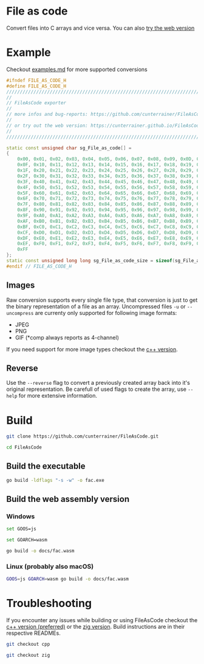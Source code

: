# File as code
Convert files into C arrays and vice versa. You can also [try the web version](https://cunterrainer.github.io/FileAsCode/)

# Example
Checkout [examples.md](examples.md) for more supported conversions
``` c++
#ifndef FILE_AS_CODE_H
#define FILE_AS_CODE_H
//////////////////////////////////////////////////////////////////////////////////
//                                                                              //
// FileAsCode exporter                                                          //
//                                                                              //
// more infos and bug-reports: https://github.com/cunterrainer/FileAsCode       //
//                                                                              //
// or try out the web version: https://cunterrainer.github.io/FileAsCode/       //
//                                                                              //
//////////////////////////////////////////////////////////////////////////////////

static const unsigned char sg_File_as_code[] =
{
	0x00, 0x01, 0x02, 0x03, 0x04, 0x05, 0x06, 0x07, 0x08, 0x09, 0x0D, 0x0A, 0x0B, 0x0C, 0x0D, 0x0E,
	0x0F, 0x10, 0x11, 0x12, 0x13, 0x14, 0x15, 0x16, 0x17, 0x18, 0x19, 0x1A, 0x1B, 0x1C, 0x1D, 0x1E,
	0x1F, 0x20, 0x21, 0x22, 0x23, 0x24, 0x25, 0x26, 0x27, 0x28, 0x29, 0x2A, 0x2B, 0x2C, 0x2D, 0x2E,
	0x2F, 0x30, 0x31, 0x32, 0x33, 0x34, 0x35, 0x36, 0x37, 0x38, 0x39, 0x3A, 0x3B, 0x3C, 0x3D, 0x3E,
	0x3F, 0x40, 0x41, 0x42, 0x43, 0x44, 0x45, 0x46, 0x47, 0x48, 0x49, 0x4A, 0x4B, 0x4C, 0x4D, 0x4E,
	0x4F, 0x50, 0x51, 0x52, 0x53, 0x54, 0x55, 0x56, 0x57, 0x58, 0x59, 0x5A, 0x5B, 0x5C, 0x5D, 0x5E,
	0x5F, 0x60, 0x61, 0x62, 0x63, 0x64, 0x65, 0x66, 0x67, 0x68, 0x69, 0x6A, 0x6B, 0x6C, 0x6D, 0x6E,
	0x6F, 0x70, 0x71, 0x72, 0x73, 0x74, 0x75, 0x76, 0x77, 0x78, 0x79, 0x7A, 0x7B, 0x7C, 0x7D, 0x7E,
	0x7F, 0x80, 0x81, 0x82, 0x83, 0x84, 0x85, 0x86, 0x87, 0x88, 0x89, 0x8A, 0x8B, 0x8C, 0x8D, 0x8E,
	0x8F, 0x90, 0x91, 0x92, 0x93, 0x94, 0x95, 0x96, 0x97, 0x98, 0x99, 0x9A, 0x9B, 0x9C, 0x9D, 0x9E,
	0x9F, 0xA0, 0xA1, 0xA2, 0xA3, 0xA4, 0xA5, 0xA6, 0xA7, 0xA8, 0xA9, 0xAA, 0xAB, 0xAC, 0xAD, 0xAE,
	0xAF, 0xB0, 0xB1, 0xB2, 0xB3, 0xB4, 0xB5, 0xB6, 0xB7, 0xB8, 0xB9, 0xBA, 0xBB, 0xBC, 0xBD, 0xBE,
	0xBF, 0xC0, 0xC1, 0xC2, 0xC3, 0xC4, 0xC5, 0xC6, 0xC7, 0xC8, 0xC9, 0xCA, 0xCB, 0xCC, 0xCD, 0xCE,
	0xCF, 0xD0, 0xD1, 0xD2, 0xD3, 0xD4, 0xD5, 0xD6, 0xD7, 0xD8, 0xD9, 0xDA, 0xDB, 0xDC, 0xDD, 0xDE,
	0xDF, 0xE0, 0xE1, 0xE2, 0xE3, 0xE4, 0xE5, 0xE6, 0xE7, 0xE8, 0xE9, 0xEA, 0xEB, 0xEC, 0xED, 0xEE,
	0xEF, 0xF0, 0xF1, 0xF2, 0xF3, 0xF4, 0xF5, 0xF6, 0xF7, 0xF8, 0xF9, 0xFA, 0xFB, 0xFC, 0xFD, 0xFE,
	0xFF
};
static const unsigned long long sg_File_as_code_size = sizeof(sg_File_as_code) / sizeof(*sg_File_as_code);
#endif // FILE_AS_CODE_H
```

## Images
Raw conversion supports every single file type, that conversion is just to get the binary representation of a file as an array. Uncompressed files `-u` or `--uncompress` are currenty only supported for following image formats:  
 - JPEG
 - PNG
 - GIF (*comp always reports as 4-channel)

If you need support for more image types checkout the [c++ version](https://github.com/cunterrainer/FileAsCode/tree/cpp).

## Reverse
Use the `--reverse` flag to convert a previously created array back into it's original representation. Be carefull of used flags to create the array, use `--help` for more extensive information.

# Build
``` bash
git clone https://github.com/cunterrainer/FileAsCode.git
```
``` bash
cd FileAsCode
```
## Build the executable
``` bash
go build -ldflags "-s -w" -o fac.exe
```
## Build the web assembly version
### Windows
``` bash
set GOOS=js
```
``` bash
set GOARCH=wasm
```
``` bash
go build -o docs/fac.wasm
```
### Linux (probably also macOS)
``` bash
GOOS=js GOARCH=wasm go build -o docs/fac.wasm
```

# Troubleshooting

If you encounter any issues while building or using FileAsCode checkout the [c++ version (preferred)](https://github.com/cunterrainer/FileAsCode/tree/cpp) or the [zig version](https://github.com/cunterrainer/FileAsCode/tree/zig). Build instructions are in their respective READMEs.

```bash
git checkout cpp
```
```bash
git checkout zig
```